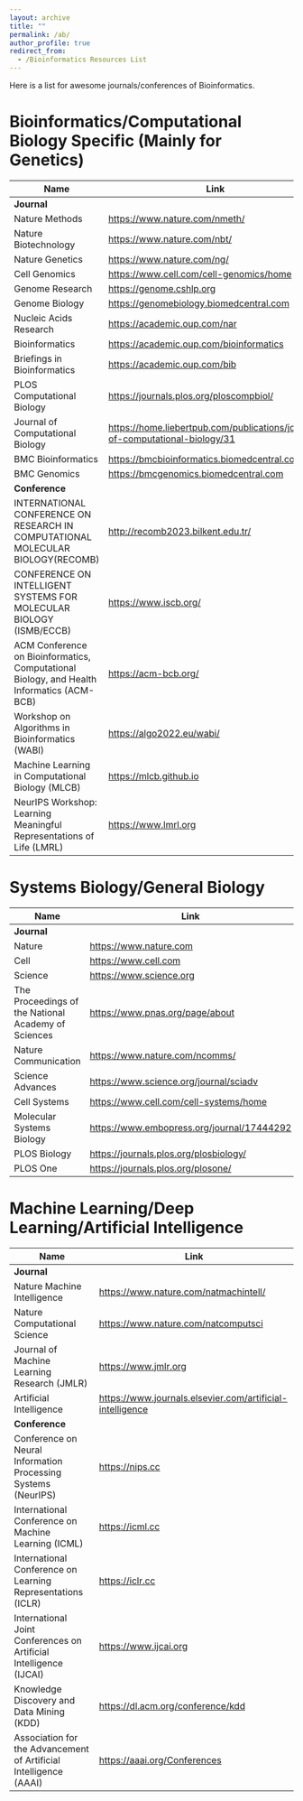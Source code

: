 ```yaml
---
layout: archive
title: ""
permalink: /ab/
author_profile: true
redirect_from:
  - /Bioinformatics Resources List
---
```


Here is a list for awesome journals/conferences of Bioinformatics.

# Bioinformatics/Computational Biology Specific (Mainly for Genetics)

|      Name       | Link       |
|-----------------|------------|
|**Journal**  |<br/>|
|Nature Methods  |https://www.nature.com/nmeth/|
|Nature Biotechnology  |https://www.nature.com/nbt/|
|Nature Genetics  |https://www.nature.com/ng/|
|Cell Genomics  |https://www.cell.com/cell-genomics/home|
|Genome Research  |https://genome.cshlp.org|
|Genome Biology |https://genomebiology.biomedcentral.com|
|Nucleic Acids Research |https://academic.oup.com/nar|
|Bioinformatics  |https://academic.oup.com/bioinformatics|
|Briefings in Bioinformatics                 |https://academic.oup.com/bib       |
|PLOS Computational Biology           |  https://journals.plos.org/ploscompbiol/   |
|Journal of Computational Biology                 |https://home.liebertpub.com/publications/journal-of-computational-biology/31       |
|BMC Bioinformatics                 |https://bmcbioinformatics.biomedcentral.com     | 
|BMC Genomics                 |https://bmcgenomics.biomedcentral.com | 
|**Conference**  |<br/>|
|INTERNATIONAL CONFERENCE ON RESEARCH IN COMPUTATIONAL MOLECULAR BIOLOGY(RECOMB)                 |http://recomb2023.bilkent.edu.tr/   | 
|CONFERENCE ON INTELLIGENT SYSTEMS FOR MOLECULAR BIOLOGY (ISMB/ECCB)                 |https://www.iscb.org/      | 
|ACM Conference on Bioinformatics, Computational Biology, and Health Informatics (ACM-BCB)                 |https://acm-bcb.org/      | 
|Workshop on Algorithms in Bioinformatics (WABI)                 |https://algo2022.eu/wabi/      | 
|Machine Learning in Computational Biology (MLCB)                 |https://mlcb.github.io  | 
|NeurIPS Workshop: Learning Meaningful Representations of Life (LMRL)                 |https://www.lmrl.org       | 

# Systems Biology/General Biology

|      Name       | Link    |
|-----------------|------------|
|**Journal**  ||
|Nature  |https://www.nature.com|
|Cell  |https://www.cell.com|
|Science  |https://www.science.org|
|The Proceedings of the National Academy of Sciences  |https://www.pnas.org/page/about|
|Nature Communication  |https://www.nature.com/ncomms/|
|Science Advances  |https://www.science.org/journal/sciadv|
|Cell Systems  |https://www.cell.com/cell-systems/home|
|Molecular Systems Biology  |https://www.embopress.org/journal/17444292|
|PLOS Biology  |https://journals.plos.org/plosbiology/|
|PLOS One  |https://journals.plos.org/plosone/|

# Machine Learning/Deep Learning/Artificial Intelligence

|      Name       | Link    |
|-----------------|------------|
|**Journal**  |<br/>|
|Nature Machine Intelligence  |https://www.nature.com/natmachintell/|
|Nature Computational Science |https://www.nature.com/natcomputsci|
|Journal of Machine Learning Research (JMLR)  |https://www.jmlr.org|
|Artificial Intelligence|https://www.journals.elsevier.com/artificial-intelligence|
|**Conference**  |<br/>|
|Conference on Neural Information Processing Systems (NeurIPS)  |https://nips.cc|
| International Conference on Machine Learning (ICML)  |https://icml.cc|
|International Conference on Learning Representations (ICLR)  |https://iclr.cc|
|International Joint Conferences on Artificial Intelligence (IJCAI)  |https://www.ijcai.org|
|Knowledge Discovery and Data Mining (KDD)  |https://dl.acm.org/conference/kdd|
|Association for the Advancement of Artificial Intelligence (AAAI)  |https://aaai.org/Conferences|
